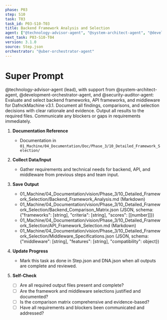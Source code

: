 ```yaml
---
phase: P03
step: S10
task: T03
task_id: P03-S10-T03
title: Backend Framework Analysis and Selection
agent: ["@technology-advisor-agent", "@system-architect-agent", "@development-orchestrator-agent", "@security-auditor-agent"]
next_task: P03-S10-T04
version: 3.1.0
source: Step.json
orchestrator: "@uber-orchestrator-agent"
---
```


# Super Prompt
@technology-advisor-agent (lead), with support from @system-architect-agent, @development-orchestrator-agent, and @security-auditor-agent: Evaluate and select backend frameworks, API frameworks, and middleware for DafnckMachine v3.1. Document all findings, comparisons, and selection decisions with clear rationale and evidence. Output all results to the required files. Communicate any blockers or gaps in requirements immediately.

1. **Documentation Reference**
   - Documentation in  `01_Machine/04_Documentation/Doc/Phase_3/10_Detailed_Framework_Selection/`

2. **Collect Data/Input**
   - Gather requirements and technical needs for backend, API, and middleware from previous steps and team input.

3. **Save Output**
   - 01_Machine/04_Documentation/vision/Phase_3/10_Detailed_Framework_Selection/Backend_Framework_Analysis.md (Markdown)
   - 01_Machine/04_Documentation/vision/Phase_3/10_Detailed_Framework_Selection/Backend_Comparison_Matrix.json (JSON, schema: {"frameworks": [string], "criteria": [string], "scores": [[number]]})
   - 01_Machine/04_Documentation/vision/Phase_3/10_Detailed_Framework_Selection/API_Framework_Selection.md (Markdown)
   - 01_Machine/04_Documentation/vision/Phase_3/10_Detailed_Framework_Selection/Middleware_Specifications.json (JSON, schema: {"middleware": [string], "features": [string], "compatibility": object})

4. **Update Progress**
   - Mark this task as done in Step.json and DNA.json when all outputs are complete and reviewed.

5. **Self-Check**
   - [ ] Are all required output files present and complete?
   - [ ] Are the framework and middleware selections justified and documented?
   - [ ] Is the comparison matrix comprehensive and evidence-based?
   - [ ] Have all requirements and blockers been communicated and addressed? 